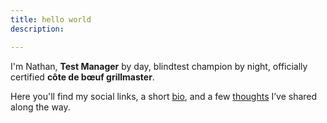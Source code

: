 ```yaml
---
title: hello world
description: 

---
```


I'm Nathan, **Test Manager** by day, blindtest champion by night, officially certified **côte de bœuf grillmaster**.

Here you'll find my social links, a short [bio](https://nathan.swiss/about), and a few [thoughts](https://nathan.swiss/posts) I’ve shared along the way.
